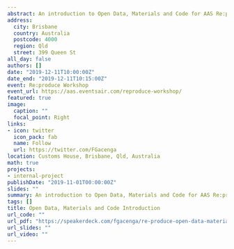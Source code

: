 ```yaml
---
abstract: An introduction to Open Data, Materials and Code for AAS Re:produce Workshop Session 5
address:
  city: Brisbane
  country: Australia
  postcode: 4000
  region: Qld
  street: 399 Queen St
all_day: false
authors: []
date: "2019-12-11T10:00:00Z"
date_end: "2019-12-11T10:15:00Z"
event: Re:produce Workshop
event_url: https://aas.eventsair.com/reproduce-workshop/
featured: true
image:
  caption: ""
  focal_point: Right
links:
- icon: twitter
  icon_pack: fab
  name: Follow
  url: https://twitter.com/FGacenga
location: Customs House, Brisbane, Qld, Australia
math: true
projects:
- internal-project
publishDate: "2019-11-01T00:00:00Z"
slides: ""
summary: An introduction to Open Data, Materials and Code for AAS Re:produce Workshop Session 5
tags: []
title: Open Data, Materials and Code Introduction
url_code: ""
url_pdf: "https://speakerdeck.com/fgacenga/re-produce-open-data-materials-and-code"
url_slides: ""
url_video: ""
---
```

